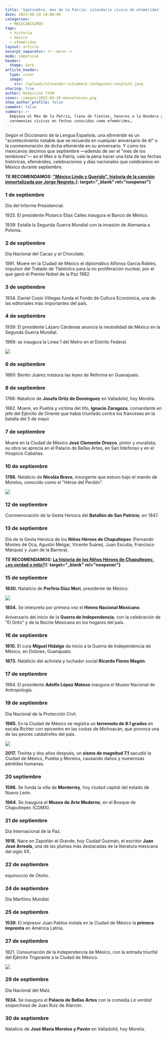 ```yaml
---
title: 'Septiembre, mes de la Patria: calendario cívico de efemérides'
date: 2023-08-29 14:00:00
categories:
  - MEXICANISIMOS
tags:
  - historia
  - méxico
  - efemérides
layout: article
excerpt_separator: <!--more-->
mode: immersive
header:
  theme: dark
article_header:
  type: cover
  image:
    src: /uploads/alexander-schimmeck-3acbgazani-unsplash.jpeg
sharing: true
author: Redacción TYSM
cover: /images/2022-04-20-manuelacuna.png
show_author_profile: false
comment: false
summary: >-
  Empieza el Mes de la Patria, lleno de fiestas, honores a la Bandera y
  ceremonias cívicas en fechas conocidas como efemérides…
---
```

Según el Diccionario de la Lengua Española, una *efeméride* es un "acontecimiento notable que se recuerda en cualquier aniversario de él" o la conmemoración de dicha efeméride en su aniversario. Y como los mexicanos decimos que septiembre —además de ser el "mes de los temblores"— es el Mes e la Patria, vale la pena hacer una lista de las fechas históricas, efemérides, celebraciones y días nacionales que celebramos en México durante septiembre.

**TE RECOMENDAMOS: ["México Lindo y Querido", historia de la canción inmortalizada por Jorge Negrete.](https://blog.tonoysumariachi.com/cultura/2022/04/22/mexico-lindo-y-querido-origen-e-historia-de-la-cancion.html){: target="_blank" rel="noopener"}**

### 1 de septiembre

Día del Informe Presidencial.

1925\. El presidente Plutarco Elías Calles inaugura el Banco de México.

1939: Estalla la Segunda Guerra Mundial con la invasión de Alemania a Polonia.

### 2 de septiembre

Día Nacional del Cacao y el Chocolate.

1991\. Muere en la Ciudad de México el diplomático Alfonso García Robles, impulsor del Tratado de Tlatelolco para la no proliferación nuclear, por el que ganó el Premio Nobel de la Paz 1982.

### 3 de septiembre

1934\. Daniel Cosío Villegas funda el Fondo de Cultura Económica, una de las editoriales más importantes del país.

### 4 de septiembre

1939: El presidente Lázaro Cárdenas anuncia la neutralidad de México en la Segunda Guerra Mundial.&nbsp;

1969: se inaugura la Línea 1 del Metro en el Distrito Federal.

![](https://upload.wikimedia.org/wikipedia/commons/thumb/4/4f/010410_R458_012_FUNCIONANDO_EL_STC_METRO_SEPTIEMBRE_05_1969_%2831678407041%29.jpg/1024px-010410_R458_012_FUNCIONANDO_EL_STC_METRO_SEPTIEMBRE_05_1969_%2831678407041%29.jpg)

### 6 de septiembre

1860: Benito Juárez instaura las leyes de Reforma en Guanajuato.

### 8 de septiembre

1768: Natalicio de **Josefa Ortiz de Domínguez** en Valladolid, hoy Morelia.

1862\. Muere, en Puebla y víctima del tifo, **Ignacio Zaragoza**, comandante en jefe del Ejército de Oriente que había triunfado contra los franceses en la batalla del 5 de mayo

### 7 de septiembre

Muere en la Ciudad de México **José Clemente Orozco**, pintor y muralista; su obra se aprecia en el Palacio de Bellas Artes, en San Ildefonso y en el Hospicio Cabañas.

### 10 de septiembre

**1786\.** Natalicio de **Nicolás Bravo**, insurgente que estuvo bajo el mando de Morelos, conocido como el "Héroe del Perdón".

![](https://upload.wikimedia.org/wikipedia/commons/thumb/2/2f/Nicol%C3%A1s_Bravo_%28Joaqu%C3%ADn_Ram%C3%ADrez%29.jpg/866px-Nicol%C3%A1s_Bravo_%28Joaqu%C3%ADn_Ram%C3%ADrez%29.jpg)

### 12 de septiembre

Conmemoración de la Gesta Heroica del **Batallón de San Patricio**, en 1847.

### 13 de septiembre

Día de la Gesta Heroica de los **Niños Héroes de Chapultepec** (Fernando Montes de Oca, Agustín Melgar, Vicente Suárez, Juan Escutia, Francisco Márquez y Juan de la Barrera).

**TE RECOMENDAMOS: [La historia de los Niños Héroes de Chapultepec, ¿es verdad o mito?](https://blog.tonoysumariachi.com/historia/2022/06/30/la-historia-de-los-ninos-heroes-de-chapultepec-es-verdad-o-mito.html){: target="_blank" rel="noopener"}**

### 15 de septiembre

**1830\.** Natalicio de **Porfirio Díaz Mori**, presidente de México.

![](https://upload.wikimedia.org/wikipedia/commons/3/38/General_Porfirio_D%C3%ADaz.JPG)

**1854\.** Se interpreta por primera vez el **Himno Nacional Mexicano**.

Aniversario del inicio de la **Guerra de Independencia**, con la celebración de "El Grito" y de la Noche Mexicana en los hogares del país.

### 16 de septiembre

**1810\.** El cura **Miguel Hidalgo** da inicio a la Guerra de Independencia de México, en Dolores, Guanajuato.

**1873\.** Natalicio del activista y luchador social **Ricardo Flores Magón**.

### 17 de septiembre

1964\. El presidente **Adolfo López Mateos** inaugura el Museo Nacional de Antropología.

### 19 de septiembre

Día Nacional de la Protección Civil.

**1985\.** En la Ciudad de México se registra un **terremoto de 8.1 grados** en escala Richter con epicentro en las costas de Michoacán, que provoca una de las peores catástrofes del país.

![](https://upload.wikimedia.org/wikipedia/commons/thumb/1/16/Sismo_1985_Ciudad_de_M%C3%A9xico_76.jpg/1024px-Sismo_1985_Ciudad_de_M%C3%A9xico_76.jpg)

**2017\.** Treinta y dos años después, un **sismo de magnitud 7.1**&nbsp;sacudió la Ciudad de México, Puebla y Morelos, causando daños y numerosas pérdidas humanas.

### 20 septiembre

**1596\.** Se funda la villa de **Monterrey**, hoy ciudad capital del estado de Nuevo León.

**1964\.** Se inaugura el **Museo de Arte Moderno**, en el Bosque de Chapultepec (CDMX).

### 21 de septiembre

Día Internacional de la Paz.

**1918\.** Nace en Zapotlán el Grande, hoy Ciudad Guzmán, el escritor **Juan José Arreola**, una de las plumas más destacadas de la literatura mexicana del siglo XX.

### 22 de septiembre

equinoccio de Otoño.&nbsp;

### 24 de septiembre

Día Marítimo Mundial.

### 25 de septiembre

**1539\.** El impresor Juan Pablos instala en la Ciudad de México la **primera imprenta** en América Latina.

### 27 de septiembre

1821\. Consumación de la Independencia de México, con la entrada triunfal del Ejército Trigarante a la Ciudad de México.

![](https://upload.wikimedia.org/wikipedia/commons/c/c7/Solemne_y_pac%C3%ADfica_entrada_del_Ej%C3%A9rcito_de_las_Tres_Garant%C3%ADas_a_la_Ciudad_de_M%C3%A9xico.jpg)

### 29 de septiembre

Día Nacional del Maíz.

**1934\.** Se inaugura el **Palacio de Bellas Artes** con la comedia *La verdad sospechosa* de Juan Ruiz de Alarcón.

### 30 de septiembre

Natalicio de **José María Morelos y Pavón** en Valladolid, hoy Morelia.

&nbsp;